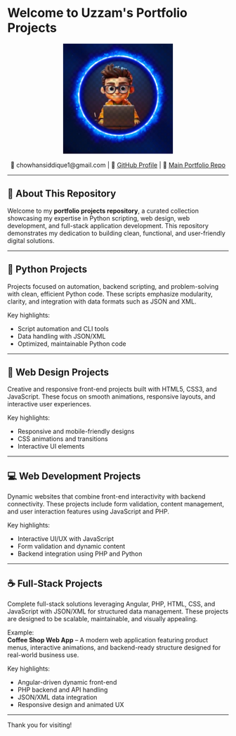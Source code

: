 # Welcome to Uzzam's Portfolio Projects

<p align="center">
  <img src="https://github.com/Uzzam2212/potfolio-projects/blob/main/WhatsApp%20Image%202025-05-28%20at%2002.37.46_0399068e.jpg?raw=true" alt="Uzzam's Profile Image" width="250" height="250" />
</p>

<p align="center">
  📧 chowhansiddique1@gmail.com |  
  🔗 <a href="https://github.com/Uzzam2212">GitHub Profile</a> |  
  📂 <a href="https://github.com/Uzzam2212/Portfolio">Main Portfolio Repo</a>
</p>

---

## 🚀 About This Repository

Welcome to my **portfolio projects repository**, a curated collection showcasing my expertise in Python scripting, web design, web development, and full-stack application development. This repository demonstrates my dedication to building clean, functional, and user-friendly digital solutions.

---

## 🐍 Python Projects

Projects focused on automation, backend scripting, and problem-solving with clean, efficient Python code. These scripts emphasize modularity, clarity, and integration with data formats such as JSON and XML.

Key highlights:  
- Script automation and CLI tools  
- Data handling with JSON/XML  
- Optimized, maintainable Python code  

---

## 🎨 Web Design Projects

Creative and responsive front-end projects built with HTML5, CSS3, and JavaScript. These focus on smooth animations, responsive layouts, and interactive user experiences.

Key highlights:  
- Responsive and mobile-friendly designs  
- CSS animations and transitions  
- Interactive UI elements  

---

## 💻 Web Development Projects

Dynamic websites that combine front-end interactivity with backend connectivity. These projects include form validation, content management, and user interaction features using JavaScript and PHP.

Key highlights:  
- Interactive UI/UX with JavaScript  
- Form validation and dynamic content  
- Backend integration using PHP and Python  

---

## ☕ Full-Stack Projects

Complete full-stack solutions leveraging Angular, PHP, HTML, CSS, and JavaScript with JSON/XML for structured data management. These projects are designed to be scalable, maintainable, and visually appealing.

Example:  
**Coffee Shop Web App** – A modern web application featuring product menus, interactive animations, and backend-ready structure designed for real-world business use.

Key highlights:  
- Angular-driven dynamic front-end  
- PHP backend and API handling  
- JSON/XML data integration  
- Responsive design and animated UX  

---

Thank you for visiting!
